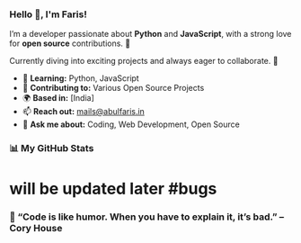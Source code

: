### Hello 👋, I'm Faris!

I’m a developer passionate about **Python** and **JavaScript**, with a strong love for **open source** contributions. 🚀

Currently diving into exciting projects and always eager to collaborate. 🤝

- 🌱 **Learning:** Python, JavaScript
- 💼 **Contributing to:** Various Open Source Projects
- 🌍 **Based in:** [India]
- 📫 **Reach out:** [mails@abulfaris.in](mailto:mails@abulfaris.in)
- 💬 **Ask me about:** Coding, Web Development, Open Source

### 📊 My GitHub Stats
# will be updated later #bugs

### 🚀 “Code is like humor. When you have to explain it, it’s bad.” – Cory House
